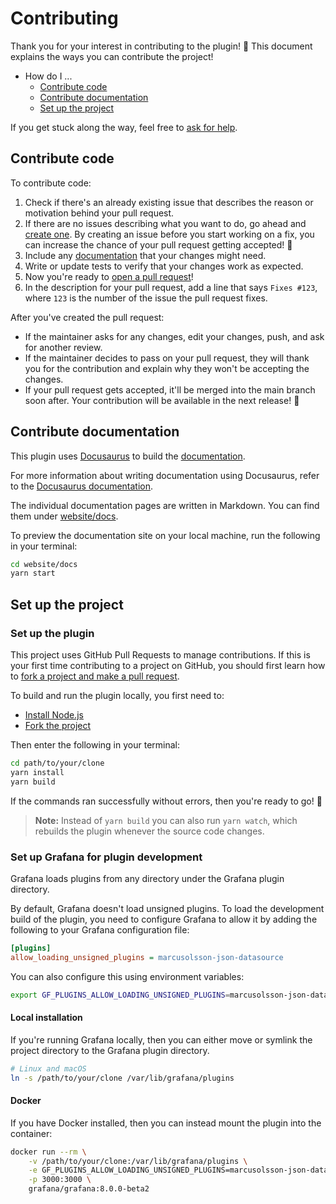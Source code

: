 # Contributing

Thank you for your interest in contributing to the plugin! 🙏 This document explains the ways you can contribute the project!

- How do I ...
  - [Contribute code](#contribute-code)
  - [Contribute documentation](#contribute-documentation)
  - [Set up the project](#set-up-the-project)

If you get stuck along the way, feel free to [ask for help](https://github.com/marcusolsson/grafana-json-datasource/discussions/new?category=q-a).

## Contribute code

To contribute code:

1. Check if there's an already existing issue that describes the reason or motivation behind your pull request.
2. If there are no issues describing what you want to do, go ahead and [create one](https://github.com/marcusolsson/grafana-json-datasource/issues/new). By creating an issue before you start working on a fix, you can increase the chance of your pull request getting accepted! 💪
3. Include any [documentation](contribute-documentation) that your changes might need.
4. Write or update tests to verify that your changes work as expected.
5. Now you're ready to [open a pull request](https://github.com/marcusolsson/grafana-json-datasource/compare)!
6. In the description for your pull request, add a line that says `Fixes #123`, where `123` is the number of the issue the pull request fixes.

After you've created the pull request:

- If the maintainer asks for any changes, edit your changes, push, and ask for another review.
- If the maintainer decides to pass on your pull request, they will thank you for the contribution and explain why they won't be accepting the changes.
- If your pull request gets accepted, it'll be merged into the main branch soon after. Your contribution will be available in the next release! 🎉

## Contribute documentation

This plugin uses [Docusaurus](https://docusaurus.io/) to build the [documentation](https://marcus.se.net/grafana-json-datasource).

For more information about writing documentation using Docusaurus, refer to the [Docusaurus documentation](https://docusaurus.io/docs/).

The individual documentation pages are written in Markdown. You can find them under [website/docs](website/docs).

To preview the documentation site on your local machine, run the following in your terminal:

```bash
cd website/docs
yarn start
```

## Set up the project

### Set up the plugin

This project uses GitHub Pull Requests to manage contributions. If this is your first time contributing to a project on GitHub, you should first learn how to [fork a project and make a pull request](https://guides.github.com/activities/forking/).

To build and run the plugin locally, you first need to:

- [Install Node.js](https://nodejs.org/en/download/)
- [Fork the project](https://guides.github.com/activities/forking/#fork)

Then enter the following in your terminal:

```bash
cd path/to/your/clone
yarn install
yarn build
```

If the commands ran successfully without errors, then you're ready to go! 🚀

> **Note:** Instead of `yarn build` you can also run `yarn watch`, which rebuilds the plugin whenever the source code changes.

### Set up Grafana for plugin development

Grafana loads plugins from any directory under the Grafana plugin directory.

By default, Grafana doesn't load unsigned plugins. To load the development build of the plugin, you need to configure Grafana to allow it by adding the following to your Grafana configuration file:

```ini
[plugins]
allow_loading_unsigned_plugins = marcusolsson-json-datasource
```

You can also configure this using environment variables:

```bash
export GF_PLUGINS_ALLOW_LOADING_UNSIGNED_PLUGINS=marcusolsson-json-datasource
```

#### Local installation

If you're running Grafana locally, then you can either move or symlink the project directory to the Grafana plugin directory.

```bash
# Linux and macOS
ln -s /path/to/your/clone /var/lib/grafana/plugins
```

#### Docker

If you have Docker installed, then you can instead mount the plugin into the container:

```bash
docker run --rm \
    -v /path/to/your/clone:/var/lib/grafana/plugins \
    -e GF_PLUGINS_ALLOW_LOADING_UNSIGNED_PLUGINS=marcusolsson-json-datasource \
    -p 3000:3000 \
    grafana/grafana:8.0.0-beta2
```
